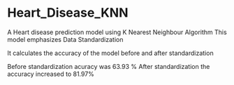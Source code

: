 # Heart_Disease_KNN

A Heart disease prediction model using K Nearest Neighbour Algorithm 
This model emphasizes Data Standardization

It calculates the accuracy of the model before and after standardization

Before standardization acuracy was 63.93 %
After standardization the accuracy increased to 81.97%
